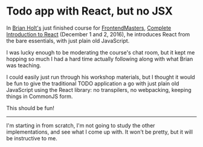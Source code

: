 # Todo app with React, but no JSX

In [Brian Holt's](https://twitter.com/holtbt) just finished course
for [FrontendMasters](https://frontendmasters.com), [Complete
Introduction to React](https://frontendmasters.com/workshops/intro-react-2/) (December
1 and 2, 2016), he introduces React from the bare essentials, with
just plain old JavaScript.

I was lucky enough to be moderating the course's chat room, but it
kept me hopping so much I had a hard time actually following along
with what Brian was teaching.

I could easily just run through his workshop materials, but I thought
it would be fun to give the traditional TODO application a go with
just plain old JavaScript using the React library: no transpilers, no
webpacking, keeping things in CommonJS form.

This should be fun!

--------

I'm starting in from scratch, I'm not going to study the other
implementations, and see what I come up with. It won't be pretty, but
it will be instructive to me.
